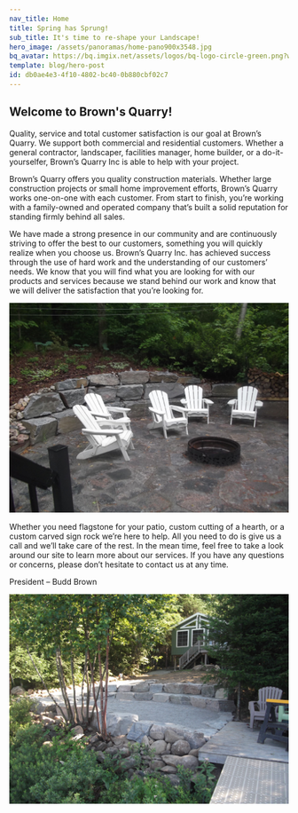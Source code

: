 ```yaml
---
nav_title: Home
title: Spring has Sprung!
sub_title: It's time to re-shape your Landscape!
hero_image: /assets/panoramas/home-pano900x3548.jpg
bq_avatar: https://bq.imgix.net/assets/logos/bq-logo-circle-green.png?w=48&h=48&fit=scale&DPR=null&q=75&s=08522b56320d8eefe5157544ad809274
template: blog/hero-post
id: db0ae4e3-4f10-4802-bc40-0b880cbf02c7
---
```

<h2>Welcome to Brown's Quarry!</h2>
<p>Quality, service and total customer satisfaction is our goal at Brown’s Quarry. We support both commercial and residential customers. Whether a general contractor, landscaper, facilities manager, home builder, or a do-it-yourselfer, Brown’s Quarry Inc is able to help with your project.</p>
<p>Brown’s Quarry offers you quality construction materials. Whether large construction projects or small home improvement efforts, Brown’s Quarry works one-on-one with each customer. From start to finish, you’re working with a family-owned and operated company that’s built a solid reputation for standing firmly behind all sales.</p>
<p>We have made a strong presence in our community and are continuously striving to offer the best to our customers, something you will quickly realize when you choose us. Brown’s Quarry Inc. has achieved success through the use of hard work and the understanding of our customers’ needs. We know that you will find what you are looking for with our products and services because we stand behind our work and know that we will deliver the satisfaction that you’re looking for.</p>
<p>
<img src="/assets/amphitheater/10-rich.jpg" class="oversized captioned" alt="Lakeside Armour Stone Amphitheater" data-action="zoom">
</p>
<p>Whether you need flagstone for your patio, custom cutting of a hearth, or a custom carved sign rock we’re here to help. All you need to do is give us a call and we’ll take care of the rest. In the mean time, feel free to take a look around our site to learn more about our services. If you have any questions or concerns, please don’t hesitate to contact us at any time.</p>
<p>President – Budd Brown</p>
<p>
<img src="/assets/portfolio/01-0729.jpg" class="oversized captioned" alt="Another Happy Customer!" data-action="zoom">
</p>

